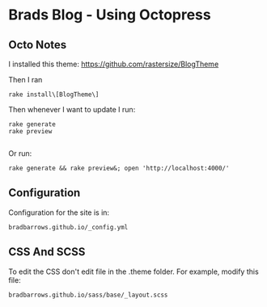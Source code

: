 # Brads Blog - Using Octopress

## Octo Notes

I installed this theme:
https://github.com/rastersize/BlogTheme


Then I ran
```
rake install\[BlogTheme\]
```

Then whenever I want to update I run:

```
rake generate
rake preview


```

Or run:

```
rake generate && rake preview&; open 'http://localhost:4000/'    

```



## Configuration 
Configuration for the site is in:
```
bradbarrows.github.io/_config.yml
```


## CSS And SCSS
To edit the CSS don't edit file in the .theme folder.
For example, modify this file:

```bradbarrows.github.io/sass/base/_layout.scss```